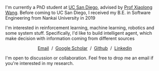 <p>I'm currently a PhD student at <a href="https://ucsd.edu/">UC San Diego</a>, advised by <a href="http://xiaolonw.github.io/"> Prof Xiaolong Wang</a>.
  Before coming to UC San Diego, I received my B.E. in Software Engineering from Nankai University in 2019
</p>
<p>I'm interested in reinforcement learning, machine learning, robotics and some system stuff. Specifically, I'd like to build intelligent agent, which make decision with information coming from different sources
</p>
<p style="text-align:center">
  <a href="mailto:ruihanyang97@gmail.com">Email</a> &nbsp/&nbsp
  <a href="https://scholar.google.com/citations?user=b-o1o7cAAAAJ&hl=en">Google Scholar</a> &nbsp/&nbsp
  <a href="https://github.com/RchalYang">Github</a> &nbsp/&nbsp
  <a href="https://www.linkedin.com/in/ruihan-yang-50102513b/">Linkedin</a>
</p>

<p>I'm open to discussion or collaboration. Feel free to drop me an email if you're interested in my research.
<!---
RchalYang/RchalYang is a ✨ special ✨ repository because its `README.md` (this file) appears on your GitHub profile.
You can click the Preview link to take a look at your changes.
--->
